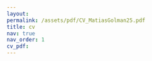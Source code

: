 ```yaml
---
layout:
permalink: /assets/pdf/CV_MatiasGolman25.pdf
title: cv
nav: true
nav_order: 1
cv_pdf:
---
```

